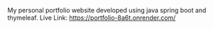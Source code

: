 My personal portfolio website developed using java spring boot and thymeleaf.
Live Link: https://portfolio-8a6t.onrender.com/
